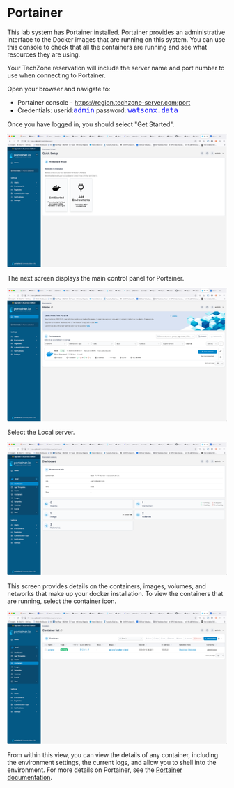 # Portainer

This lab system has Portainer installed. Portainer provides an administrative interface to the Docker images that are running on this system. You can use this console to check that all the containers are running and see what resources they are using. 

Your TechZone reservation will include the server name and port number to use when connecting to Portainer. 

Open your browser and navigate to:

   * Portainer console - https://region.techzone-server.com:port
   * Credentials: userid:<code style="color:blue;font-size:medium;">admin</code> password: <code style="color:blue;font-size:medium;">watsonx.data</code>

Once you have logged in, you should select "Get Started".

![Browser](wxd-images/portainer-main.png)

The next screen displays the main control panel for Portainer.

![Browser](wxd-images/portainer-local.png)

Select the Local server.

![Browser](wxd-images/portainer-dashboard.png)

This screen provides details on the containers, images, volumes, and networks that make up your docker installation. To view the containers that are running, select the container icon.

![Browser](wxd-images/portainer-running.png)
 
From within this view, you can view the details of any container, including the environment settings, the current logs, and allow you to shell into the environment. 
For more details on Portainer, see the [Portainer documentation](https://docs.portainer.io/user/home).